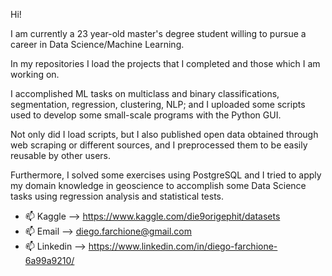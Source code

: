 Hi! 

I am currently a 23 year-old master's degree student willing to pursue a career in Data Science/Machine Learning.

In my repositories I load the projects that I completed and those which I am working on.

I accomplished ML tasks on multiclass and binary classifications, segmentation, regression, clustering, NLP; and 
I uploaded some scripts used to develop some small-scale programs with the Python GUI.

Not only did I load scripts, but I also published open data obtained through web scraping or different sources, and I preprocessed them to be easily reusable by other users.

Furthermore, I solved some exercises using PostgreSQL and I tried to apply my domain knowledge in geoscience to accomplish some Data Science tasks using regression analysis and statistical tests. 


- 📫 Kaggle -->   https://www.kaggle.com/die9origephit/datasets
- 📫 Email --> diego.farchione@gmail.com
- 📫 Linkedin --> https://www.linkedin.com/in/diego-farchione-6a99a9210/
<!---
Iron486/Iron486 is a ✨ special ✨ repository because its `README.md` (this file) appears on your GitHub profile.
You can click the Preview link to take a look at your changes.
--->
